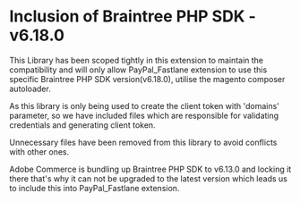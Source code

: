 # Inclusion of Braintree PHP SDK - v6.18.0

This Library has been scoped tightly in this extension to maintain the compatibility and will only allow PayPal_Fastlane extension to use this specific Braintree PHP SDK version(v6.18.0), utilise the magento composer autoloader.

As this library is only being used to create the client token with 'domains' parameter, so we have included files which are responsible for validating credentials and generating client token.

Unnecessary files have been removed from this library to avoid conflicts with other ones.

Adobe Commerce is bundling up Braintree PHP SDK to v6.13.0 and locking it there that's why it can not be upgraded to the latest version which leads us to include this into PayPal_Fastlane extension.
